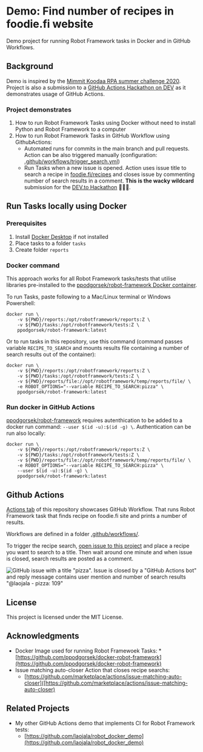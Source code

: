 
# Demo: Find number of recipes in foodie.fi website

Demo project for running Robot Framework tasks in Docker and in GitHub Workflows.

## Background

Demo is inspired by the [Mimmit Koodaa RPA summer challenge 2020](https://mimmitkoodaa.ohjelmistoebusiness.fi/blogi/rpa-summer-challenge/). Project is also a submission to a [GitHub Actions Hackathon on DEV](https://dev.to/devteam/announcing-the-github-actions-hackathon-on-dev-3ljn) as it demonstrates usage of GitHub Actions.

### Project demonstrates

1. How to run Robot Framework Tasks using Docker without need to install Python and Robot Framework to a computer
2. How to run Robot Framework Tasks in GitHub Workflow using GithubActions:
    * Automated runs for commits in the main branch and pull requests. Action can be also triggered manually (configuration:  [.github/workflows/trigger_search.yml](.github/workflows/trigger_search.yml))
    * Run Tasks when a new issue is opened. Action uses issue title to search a recipe in [foodie.fi/recipes](https://www.foodie.fi/recipes) and closes issue by commenting number of search results in a comment. **This is the wacky wildcard** submission for the  [DEV.to Hackathon](https://dev.to/devteam/announcing-the-github-actions-hackathon-on-dev-3ljn) 🍕🍝🥕.

## Run Tasks locally using Docker

### Prerequisites

1. Install [Docker Desktop](https://www.docker.com/products/docker-desktop) if not installed
2. Place tasks to a folder `tasks`
3. Create folder `reports`

### Docker command

This approach works for all Robot Framework tasks/tests that utilise libraries pre-installed to the [ppodgorsek/robot-framework Docker container](https://hub.docker.com/r/ppodgorsek/robot-framework).

To run Tasks, paste following to a Mac/Linux terminal or Windows Powershell:

```
docker run \
    -v ${PWD}/reports:/opt/robotframework/reports:Z \
    -v ${PWD}/tasks:/opt/robotframework/tests:Z \
    ppodgorsek/robot-framework:latest
```

Or to run tasks in this repository, use this command (command passes variable `RECIPE_TO_SEARCH` and mounts results file containing a number of search results out of the container):

```
docker run \
    -v ${PWD}/reports:/opt/robotframework/reports:Z \
    -v ${PWD}/tasks:/opt/robotframework/tests:Z \
    -v ${PWD}/reports/file://opt/robotframework/temp/reports/file/ \
    -e ROBOT_OPTIONS="--variable RECIPE_TO_SEARCH:pizza" \
    ppodgorsek/robot-framework:latest
```

### Run docker in GitHub Actions

[ppodgorsek/robot-framework](https://hub.docker.com/r/ppodgorsek/robot-framework) requires autenthication to be added to a docker run command: `--user $(id -u):$(id -g) \`. Authentication can be run also locally:

```
docker run \
    -v ${PWD}/reports:/opt/robotframework/reports:Z \
    -v ${PWD}/tasks:/opt/robotframework/tests:Z \
    -v ${PWD}/reports/file://opt/robotframework/temp/reports/file/ \
    -e ROBOT_OPTIONS="--variable RECIPE_TO_SEARCH:pizza" \
    --user $(id -u):$(id -g) \
    ppodgorsek/robot-framework:latest
```

## Github Actions

[Actions tab](https://github.com/laojala/rpa_challenge/actions) of this repository showcases GitHub Workflow. That runs Robot Framework task that finds recipe on foodie.fi site and prints a number of results. 

Workflows are defined in a folder [.github/workflows/](.github/workflows/).

To trigger the recipe search, [open issue to this project](https://github.com/laojala/rpa_challenge/issues) and place a recipe you want to search to a title. Then wait around one minute and when issue is closed, search results are posted as a comment.
 
![GitHub issue with a title "pizza". Issue is closed by a "GitHub Actions bot" and reply message contains user mention and number of search results "@laojala - pizza: 109"](readme_images/rpa_github_actions.png "Issue search")

## License

This project is licensed under the MIT License.

## Acknowledgments

* Docker Image used for running Robot Framewoek Tasks:
    *[https://github.com/ppodgorsek/docker-robot-framework](https://github.com/ppodgorsek/docker-robot-framework)
* Issue matching auto-closer Action that closes recipe searchs:
    * [https://github.com/marketplace/actions/issue-matching-auto-closer]([https://github.com/marketplace/actions/issue-matching-auto-closer)
    
## Related Projects

* My other GitHub Actions demo that implements CI for Robot Framework tests:
    * [https://github.com/laojala/robot_docker_demo](https://github.com/laojala/robot_docker_demo)



